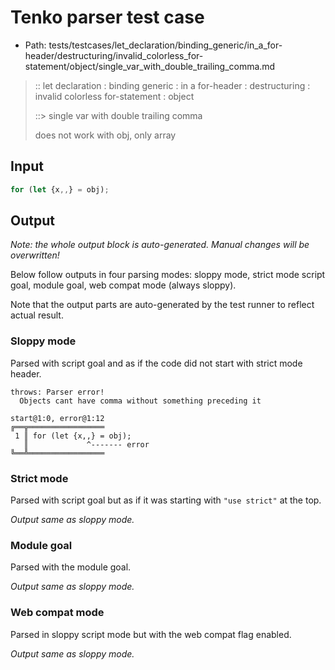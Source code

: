 # Tenko parser test case

- Path: tests/testcases/let_declaration/binding_generic/in_a_for-header/destructuring/invalid_colorless_for-statement/object/single_var_with_double_trailing_comma.md

> :: let declaration : binding generic : in a for-header : destructuring : invalid colorless for-statement : object
>
> ::> single var with double trailing comma
>
> does not work with obj, only array

## Input

`````js
for (let {x,,} = obj);
`````

## Output

_Note: the whole output block is auto-generated. Manual changes will be overwritten!_

Below follow outputs in four parsing modes: sloppy mode, strict mode script goal, module goal, web compat mode (always sloppy).

Note that the output parts are auto-generated by the test runner to reflect actual result.

### Sloppy mode

Parsed with script goal and as if the code did not start with strict mode header.

`````
throws: Parser error!
  Objects cant have comma without something preceding it

start@1:0, error@1:12
╔══╦═════════════════
 1 ║ for (let {x,,} = obj);
   ║             ^------- error
╚══╩═════════════════

`````

### Strict mode

Parsed with script goal but as if it was starting with `"use strict"` at the top.

_Output same as sloppy mode._

### Module goal

Parsed with the module goal.

_Output same as sloppy mode._

### Web compat mode

Parsed in sloppy script mode but with the web compat flag enabled.

_Output same as sloppy mode._
